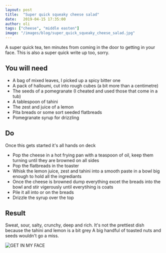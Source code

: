 ```yaml
---
layout: post
title:  "Super quick squeaky cheese salad"
date:   2019-04-15 17:35:00
author: oli
tags: ["cheese", "middle easten"]
image: "/images/blog/super_quick_squeaky_cheese_salad.jpg"
---
```


A super quick tea, ten minutes from coming in the door to getting in your face.  This is also a super quick write up too, sorry.

## You will need

* A bag of mixed leaves, I picked up a spicy bitter one
* A pack of halloumi, cut into rough cubes (a bit more than a centimetre)
* The seeds of a pomegranate (I cheated and used those that come in a tub)
* A tablespoon of tahini
* The zest and juice of a lemon
* Pita breads or some sort seeded flatbreads
* Pomegranate syrup for drizzling


## Do

Once this gets started it's all hands on deck

* Pop the cheese in a hot frying pan with a teaspoon of oil, keep them turning until they are browned on all sides
* Pop the flatbreads in the toaster
* Whisk the lemon juice, zest and tahini into a smooth paste in a bowl big enough to hold all the ingrediants
* Once the cheese is browned dump everything excet the breads into the bowl and stir vigerously until everytihing is coats
* Pile it all into or on the breads
* Drizzle the syrup over the top

## Result

Sweat, sour, salty, crunchy, deep and rich.  It's not the prettiest dish because the tahini and lemon is a bit grey  A big handful of toasted nuts and seeds wouldn't go a miss.


![GET IN MY FACE](/images/blog/super_quick_squeaky_cheese_salad.jpg)
